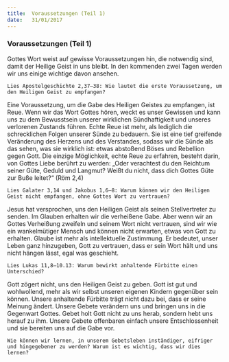 ```yaml
---
title:  Voraussetzungen (Teil 1)
date:   31/01/2017
---
```


### Voraussetzungen (Teil 1) 

Gottes Wort weist auf gewisse Voraussetzungen hin, die notwendig sind, damit der Heilige Geist in uns bleibt. In den kommenden zwei Tagen werden wir uns einige wichtige davon ansehen. 

`Lies Apostelgeschichte 2,37–38: Wie lautet die erste Voraussetzung, um den Heiligen Geist zu empfangen?` 

Eine Voraussetzung, um die Gabe des Heiligen Geistes zu empfangen, ist Reue. Wenn wir das Wort Gottes hören, weckt es unser Gewissen und kann uns zu dem Bewusstsein unserer wirklichen Sündhaftigkeit und unseres verlorenen Zustands führen. Echte Reue ist mehr, als lediglich die schrecklichen Folgen unserer Sünde zu bedauern. Sie ist eine tief greifende Veränderung des Herzens und des Verstandes, sodass wir die Sünde als das sehen, was sie wirklich ist: etwas abstoßend Böses und Rebellion gegen Gott. Die einzige Möglichkeit, echte Reue zu erfahren, besteht darin, von Gottes Liebe berührt zu werden: „Oder verachtest du den Reichtum seiner Güte, Geduld und Langmut? Weißt du nicht, dass dich Gottes Güte zur Buße leitet?“ (Röm 2,4) 

`Lies Galater 3,14 und Jakobus 1,6–8: Warum können wir den Heiligen Geist nicht empfangen, ohne Gottes Wort zu vertrauen?` 

Jesus hat versprochen, uns den Heiligen Geist als seinen Stellvertreter zu senden. Im Glauben erhalten wir die verheißene Gabe. Aber wenn wir an Gottes Verheißung zweifeln und seinem Wort nicht vertrauen, sind wir wie ein wankelmütiger Mensch und können nicht erwarten, etwas von Gott zu erhalten. Glaube ist mehr als intellektuelle Zustimmung. Er bedeutet, unser Leben ganz hinzugeben, Gott zu vertrauen, dass er sein Wort hält und uns nicht hängen lässt, egal was geschieht. 

`Lies Lukas 11,8–10.13: Warum bewirkt anhaltende Fürbitte einen Unterschied?` 

Gott zögert nicht, uns den Heiligen Geist zu geben. Gott ist gut und wohlwollend, mehr als wir selbst unseren eigenen Kindern gegenüber sein können. Unsere anhaltende Fürbitte trägt nicht dazu bei, dass er seine Meinung ändert. Unsere Gebete verändern uns und bringen uns in die Gegenwart Gottes. Gebet holt Gott nicht zu uns herab, sondern hebt uns herauf zu ihm. Unsere Gebete offenbaren einfach unsere Entschlossenheit und sie bereiten uns auf die Gabe vor. 

`Wie können wir lernen, in unserem Gebetsleben inständiger, eifriger und hingegebener zu werden? Warum ist es wichtig, dass wir dies lernen?` 